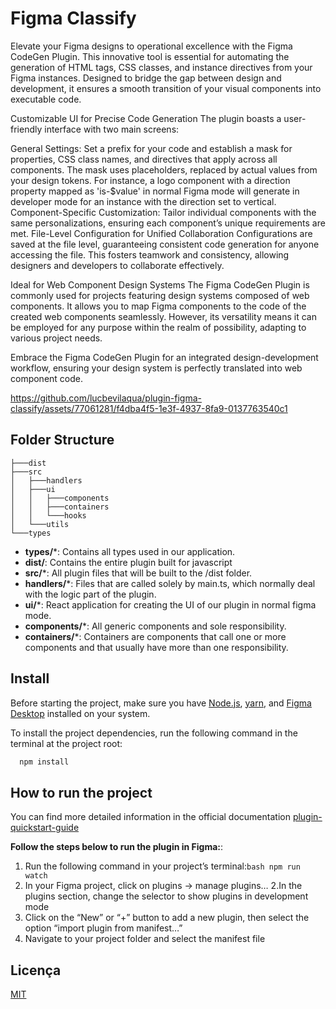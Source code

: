 # Figma Classify
Elevate your Figma designs to operational excellence with the Figma CodeGen Plugin. This innovative tool is essential for automating the generation of HTML tags, CSS classes, and instance directives from your Figma instances. Designed to bridge the gap between design and development, it ensures a smooth transition of your visual components into executable code.

Customizable UI for Precise Code Generation The plugin boasts a user-friendly interface with two main screens:

General Settings: Set a prefix for your code and establish a mask for properties, CSS class names, and directives that apply across all components. The mask uses placeholders, replaced by actual values from your design tokens. For instance, a logo component with a direction property mapped as 'is-$value' in normal Figma mode will generate in developer mode for an instance with the direction set to vertical. Component-Specific Customization: Tailor individual components with the same personalizations, ensuring each component’s unique requirements are met. File-Level Configuration for Unified Collaboration Configurations are saved at the file level, guaranteeing consistent code generation for anyone accessing the file. This fosters teamwork and consistency, allowing designers and developers to collaborate effectively.

Ideal for Web Component Design Systems The Figma CodeGen Plugin is commonly used for projects featuring design systems composed of web components. It allows you to map Figma components to the code of the created web components seamlessly. However, its versatility means it can be employed for any purpose within the realm of possibility, adapting to various project needs.

Embrace the Figma CodeGen Plugin for an integrated design-development workflow, ensuring your design system is perfectly translated into web component code.

https://github.com/lucbevilaqua/plugin-figma-classify/assets/77061281/f4dba4f5-1e3f-4937-8fa9-0137763540c1

## Folder Structure
```
├───dist
├───src
│   ├───handlers
│   ├───ui
│   │   ├───components
│   │   ├───containers
│   │   └───hooks
│   └───utils
└───types
```
- **types/***: Contains all types used in our application.
- **dist/**: Contains the entire plugin built for javascript
- **src/***: All plugin files that will be built to the /dist folder.
- **handlers/***: Files that are called solely by main.ts, which normally deal with the logic part of the plugin.
- **ui/***: React application for creating the UI of our plugin in normal figma mode.
- **components/***: All generic components and sole responsibility.
- **containers/***: Containers are components that call one or more components and that usually have more than one responsibility.

## Install

Before starting the project, make sure you have [Node.js](https://nodejs.org/),  [yarn](https://yarnpkg.com/), and [Figma Desktop](https://www.figma.com/downloads/) installed on your system.

To install the project dependencies, run the following command in the terminal at the project root:

```bash
  npm install
```
    
## How to run the project

You can find more detailed information in the official documentation [plugin-quickstart-guide](https://www.figma.com/plugin-docs/plugin-quickstart-guide/)

**Follow the steps below to run the plugin in Figma:**:

1. Run the following command in your project’s terminal:```bash npm run watch```
2. In your Figma project, click on plugins -> manage plugins… 2.In the plugins section, change the selector to show plugins in development mode
3. Click on the “New” or “+” button to add a new plugin, then select the option “import plugin from manifest…”
4. Navigate to your project folder and select the manifest file


## Licença

[MIT](https://choosealicense.com/licenses/mit/)
